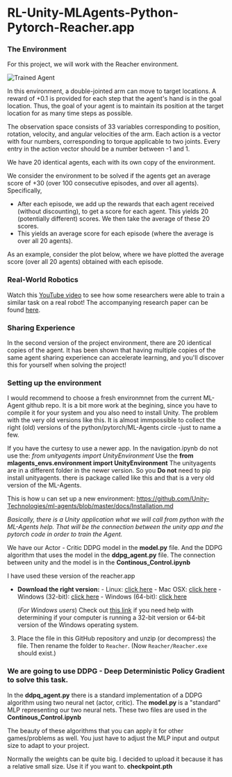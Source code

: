 # RL-Unity-MLAgents-Python-Pytorch-Reacher.app

### The Environment

For this project, we will work with the Reacher environment.

[image1]: https://user-images.githubusercontent.com/10624937/43851024-320ba930-9aff-11e8-8493-ee547c6af349.gif "Trained Agent"
![Trained Agent][image1]


In this environment, a double-jointed arm can move to target locations. A reward of +0.1 is provided for each step that the agent's hand is in the goal location. Thus, the goal of your agent is to maintain its position at the target location for as many time steps as possible.

The observation space consists of 33 variables corresponding to position, rotation, velocity, and angular velocities of the arm. Each action is a vector with four numbers, corresponding to torque applicable to two joints. Every entry in the action vector should be a number between -1 and 1.

We have 20 identical agents, each with its own copy of the environment.

We consider the environment to be solved if the agents get an average score of +30 (over 100 consecutive episodes, and over all agents). Specifically,

* After each episode, we add up the rewards that each agent received (without discounting), to get a score for each agent. This yields 20 (potentially different) scores. We then take the average of these 20 scores.
* This yields an average score for each episode (where the average is over all 20 agents).

As an example, consider the plot below, where we have plotted the average score (over all 20 agents) obtained with each episode.

### Real-World Robotics

Watch this [YouTube video](https://www.youtube.com/watch?v=ZVIxt2rt1_4) to see how some researchers were able to train a similar task on a real robot! The accompanying research paper can be found [here](https://arxiv.org/pdf/1803.07067.pdf).

### Sharing Experience

In the second version of the project environment, there are 20 identical copies of the agent. It has been shown that having multiple copies of the same agent sharing experience can accelerate learning, and you'll discover this for yourself when solving the project!

### Setting up the environment

I would recommend to choose a fresh environmnet from the current ML-Agent github repo. 
It is a bit more work at the begining, since you have to compile it for your system and you also need to install Unity. 
The problem with the very old versions like this. It is almost immpossible to collect the right (old) versions of the python/pytorch/ML-Agents circle -just to name a few.

If you have the curtesy to use a newer app. In the navigation.ipynb 
do not use the:  *from unityagents import UnityEnvironment*
Use the **from mlagents_envs.environment import UnityEnvironment**
The unityagents are in a different folder in the newer version. So you **Do not** need to pip install unityagents. there is package called like this and that is a very old version of the ML-Agents.

This is how u can set up a new environment:
https://github.com/Unity-Technologies/ml-agents/blob/master/docs/Installation.md


*Basically, there is a Unity application what we will call from python with the ML-Agents help. That will be the connection between the unity app and the pytorch code in order to train the Agent.*


We have our Actor - Critic DDPG model in the **model.py** file.
And the DDPG algorithm that uses the model in the **ddpg_agent.py** file.
The connection between unity and the model is in the **Continous_Control.ipynb**

I have used these version of the reacher.app

 - **Download the right version:**
        - Linux: [click here](https://s3-us-west-1.amazonaws.com/udacity-drlnd/P2/Reacher/Reacher_Linux.zip)
        - Mac OSX: [click here](https://s3-us-west-1.amazonaws.com/udacity-drlnd/P2/Reacher/Reacher.app.zip)
        - Windows (32-bit): [click here](https://s3-us-west-1.amazonaws.com/udacity-drlnd/P2/Reacher/Reacher_Windows_x86.zip)
        - Windows (64-bit): [click here](https://s3-us-west-1.amazonaws.com/udacity-drlnd/P2/Reacher/Reacher_Windows_x86_64.zip)
    
    (_For Windows users_) Check out [this link](https://support.microsoft.com/en-us/help/827218/how-to-determine-whether-a-computer-is-running-a-32-bit-version-or-64) if you need help with determining if your computer is running a 32-bit version or 64-bit version of the Windows operating system.

3. Place the file in this GitHub repository and unzip (or decompress) the file. Then rename the folder to `Reacher`. (Now `Reacher/Reacher.exe` should exist.)



### We are going to use DDPG - Deep Deterministic Policy Gradient to solve this task.

In the **ddpq_agent.py** there is a standard implementation of a DDPG algorithm using two neural net (actor, critic). 
The **model.py** is a "standard" MLP representing our two neural nets. These two files are used in the **Continous_Control.ipynb**

The beauty of these algorithms that you can apply it for other games/problems as well. You just have to adjust the MLP input and output size to adapt to your project.

Normally the weights can be quite big. I decided to upload it because it has a relative small size. Use it if you want to. **checkpoint.pth**

